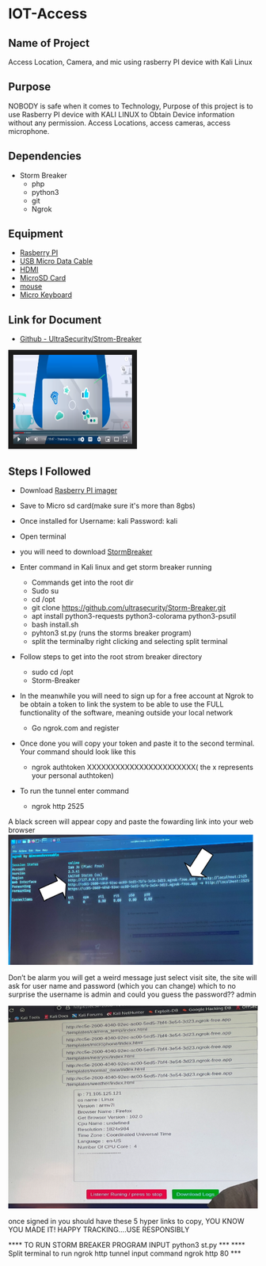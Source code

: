# IOT-Access

## Name of Project
Access Location, Camera, and mic using rasberry PI device with Kali Linux

## Purpose
NOBODY is safe when it comes to Technology, Purpose of this project is to use Rasberry PI device with KALI LINUX to Obtain Device information without any permission. Access Locations, access cameras, access microphone.

## Dependencies 
* Storm Breaker
  * php
  * python3
  * git
  * Ngrok

## Equipment
* [Rasberry PI](https://www.amazon.com/Raspberry-Pi-4-4G-Model/dp/B081YD3VL5/ref=sr_1_14?crid=36AFWDBCXWU86&keywords=rasberry+pi+4%2B&qid=1683306173&sprefix=rasberry%2Caps%2C275&sr=8-14&ufe=app_do%3Aamzn1.fos.f5122f16-c3e8-4386-bf32-63e904010ad0)
* [USB Micro Data Cable](https://www.amazon.com/AmazonBasics-Male-Micro-Cable-Black/dp/B0711PVX6Z/ref=sr_1_1_ffob_sspa?crid=DO75SIR3SOBU&keywords=micro+usb+data+cable&qid=1678902219&sprefix=Micro+USB+data%2Caps%2C119&sr=8-1-spons&psc=1&spLa=ZW5jcnlwdGVkUXVhbGlmaWVyPUEyODVZTFRIVTQ3WFhUJmVuY3J5cHRlZElkPUEwMDU4NDczMkU3RTJKNllMTkpJSCZlbmNyeXB0ZWRBZElkPUEwMTg1MTU1MjBZR042R1ZLNTUzUCZ3aWRnZXROYW1lPXNwX2F0ZiZhY3Rpb249Y2xpY2tSZWRpcmVjdCZkb05vdExvZ0NsaWNrPXRydWU=)
*  [HDMI](https://www.amazon.com/AmazonBasics-High-Speed-HDMI-Cable-1-Pack/dp/B014I8SIJY/ref=sr_1_1_ffob_sspa?crid=15PE2GIND6GN4&keywords=hdmi&qid=1683307963&sprefix=hdmi%2Caps%2C305&sr=8-1-spons&spLa=ZW5jcnlwdGVkUXVhbGlmaWVyPUFDUjVYN003R0FLNTgmZW5jcnlwdGVkSWQ9QTAxMTAxMjgyT1dVMU5GMjM0NjBRJmVuY3J5cHRlZEFkSWQ9QTEwMzMyMTgySkxBWkpYUFFQUElBJndpZGdldE5hbWU9c3BfYXRmJmFjdGlvbj1jbGlja1JlZGlyZWN0JmRvTm90TG9nQ2xpY2s9dHJ1ZQ&th=1)
*  [MicroSD Card](https://www.amazon.com/SanDisk-2-Pack-microSDHC-Memory-2x32GB/dp/B08J4HJ98L/ref=sr_1_3?crid=KB3HHVZ44PIC&keywords=micro+sd+card+32gb&qid=1683308044&sprefix=micro+sd+%2Caps%2C257&sr=8-3)
*  [mouse](https://www.amazon.com/Wireless-YOOSO-Computer-Adjustable-Ergonomic/dp/B094QH5MWN/ref=sr_1_2_sspa?crid=17O5QS2YNRBMR&keywords=mouse&qid=1683308190&sprefix=mouse%2Caps%2C416&sr=8-2-spons&psc=1&spLa=ZW5jcnlwdGVkUXVhbGlmaWVyPUFQSTAxSkFRRUJJNzgmZW5jcnlwdGVkSWQ9QTAzOTQyMzQxRUY4QUQ1VkJKRDJLJmVuY3J5cHRlZEFkSWQ9QTA2OTU4ODEzNlY1Q1FYQTFSTDRCJndpZGdldE5hbWU9c3BfYXRmJmFjdGlvbj1jbGlja1JlZGlyZWN0JmRvTm90TG9nQ2xpY2s9dHJ1ZQ==)
*  [Micro Keyboard](https://www.amazon.com/Backlit-Keyboard-Touchpad-Wireless-Multimedia/dp/B07QNPX8C2/ref=sr_1_9?crid=3DQ1JCBQSRLBM&keywords=micro+keyboard&qid=1683308256&sprefix=micro+keyboard%2Caps%2C269&sr=8-9)
## Link for Document
- [Github - UltraSecurity/Strom-Breaker](https://github.com/ultrasecurity/Storm-Breaker)
<!--(https://www.youtube.com/watch?v=h_f9lB4i-LA)-->

<a href="https://www.youtube.com/watch?v=h_f9lB4i-LA" target="_blank"><img src="https://github.com/Kenielmc/IOT-Access/blob/main/Screenshot%202023-05-05%20132309.png" 
alt="IMAGE ALT TEXT HERE" width="240" height="180" border="10" /></a>

## Steps I Followed
* Download [Rasberry PI imager](https://www.raspberrypi.com/software/)

* Save to Micro sd card(make sure it's more than 8gbs)

* Once installed for Username: kali Password: kali

* Open terminal

* you will need to download [StormBreaker](https://github.com/ultrasecurity/Storm-Breaker)

* Enter command in Kali linux and get storm breaker running 
  * Commands get into the root dir
  * Sudo su
  * cd /opt
  * git clone https://github.com/ultrasecurity/Storm-Breaker.git
  * apt install python3-requests python3-colorama python3-psutil
  * bash install.sh
  * pyhton3 st.py (runs the storms breaker program)
  * split the terminalby right clicking and selecting split terminal
  
* Follow steps to get into the root strom breaker directory
  * sudo cd /opt
  * Storm-Breaker

* In the meanwhile you will need to sign up for a free account at Ngrok to be obtain a token to link the system to be able to use the FULL functionality of the software, meaning outside your local network
  * Go ngrok.com and register
* Once done you will copy your token and paste it to the second terminal. Your command should look like this
  * ngrok authtoken XXXXXXXXXXXXXXXXXXXXXXX( the x represents your personal authtoken)
  
* To run the tunnel enter command 
  * ngrok http 2525

A black screen will appear copy and paste the fowarding link into your web browser 
![ESP32 Flash Download Tool](https://github.com/Kenielmc/IOT-Access/blob/main/Screenshot%202023-05-06%20144214.png "Logo Title Text 1")

Don’t be alarm you will get a weird message just select visit site, the site will ask for user name and password (which you can change) which to no surprise the username is admin and could you guess the password?? admin

![ESP32 Flash Download Tool](https://github.com/Kenielmc/IOT-Access/blob/main/Screenshot%202023-05-06%20144703.png "Logo Title Text 1")

once signed in you should have these 5 hyper links to copy, YOU KNOW YOU MADE IT! HAPPY TRACKING….USE RESPONSIBLY

**** TO RUN STORM BREAKER PROGRAM INPUT python3 st.py ***
**** Split terminal to run ngrok http tunnel input command ngrok http 80 ***



 
  
